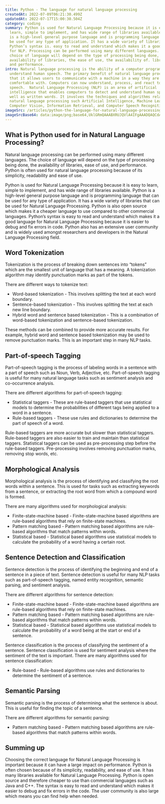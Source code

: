 ```yaml
---
title: Python - The language for natural language processing
createdAt: 2022-07-09T06:21:30.499Z
updatedAt: 2022-07-17T15:00:30.504Z
category: coding
summary: Python is used for Natural Language Processing because it is easy to
  learn, simple to implement, and has wide range of libraries available. Python
  is a high-level general purpose language and is programming language that can
  be used for any type of application. It has a wide variety of libraries.
  Python’s syntax is. easy to read and understand which makes it a good language
  for NLP. Processing can be performed using many different languages. The
  choice of language will depend on the type of processing being done, the.
  availability of libraries, the ease of use, the availability of. libraries,
  and performance.
intro: Natural language processing is the ability of a computer program to
  understand human speech. The primary benefit of natural language processing is
  that it allows users to communicate with a machine in a way they are most
  comfortable with. Computers can now understand, process, and react to human
  speech.  Natural Language Processing (NLP) is an area of artificial
  intelligence that enables computers to detect and understand human speech as
  well as written words. It involves the techniques and algorithms related to
  natural language processing such Artificial Intelligence, Machine Learning,
  Computer Vision, Information Retrieval, and Computer Speech Recognition.
imageSrc: /articles/python-the-language-for-natural-language-processing.png
imageSrcBase64: data:image/png;base64,UklGRmQAAABXRUJQVlA4IFgAAADQAQCdASoKAAoAAUAmJZgCdAEOzBOk4AD+9aP6DoOQCndT/VaLW64iUyZw22YfmzI2ATfMdy/TyJlEQ719lrBXX9LKvFRV1al7/sk/cND34rpMYOtT6AAA
---
```


## What is Python used for in Natural Language Processing?

Natural language processing can be performed using many different languages. The choice of language will depend on the type of processing being done, the availability of libraries, ease of use, and performance. Python is often used for natural language processing because of its simplicity, readability and ease of use.

Python is used for Natural Language Processing because it is easy to learn, simple to implement, and has wide range of libraries available. Python is a high-level general purpose language and is programming language that can be used for any type of application. It has a wide variety of libraries that can be used for Natural Language Processing. Python is also open source which makes it a cheaper language to use compared to other commercial languages. Python’s syntax is easy to read and understand which makes it a good language for Natural Language Processing because it is easier to debug and fix errors in code. Python also has an extensive user community and is widely used amongst researchers and developers in the Natural Language Processing field.

## Word Tokenization

Tokenization is the process of breaking down sentences into “tokens” which are the smallest unit of language that has a meaning. A tokenization algorithm may identify punctuation marks as part of the tokens.

There are different ways to tokenize text:

- Word-based tokenization - This involves splitting the text at each word boundary.
- Sentence-based tokenization - This involves splitting the text at each new line boundary.
- Hybrid word and sentence based tokenization - This is a combination of word-based tokenization and sentence-based tokenization.

These methods can be combined to provide more accurate results. For example, hybrid word and sentence based tokenization may be used to remove punctuation marks. This is an important step in many NLP tasks.

## Part-of-speech Tagging

Part-of-speech tagging is the process of labeling words in a sentence with a part of speech such as Noun, Verb, Adjective, etc. Part-of-speech tagging is useful for many natural language tasks such as sentiment analysis and co-occurrence analysis.

There are different algorithms for part-of-speech tagging:

- Statistical taggers - These are rule-based taggers that use statistical models to determine the probabilities of different tags being applied to a word in a sentence.
- Rule-based taggers - These use rules and dictionaries to determine the part of speech of a word.

Rule-based taggers are more accurate but slower than statistical taggers. Rule-based taggers are also easier to train and maintain than statistical taggers. Statistical taggers can be used as pre-processing step before the rule-based taggers. Pre-processing involves removing punctuation marks, removing stop words, etc.

## Morphological Analysis

Morphological analysis is the process of identifying and classifying the root words within a sentence. This is used for tasks such as extracting keywords from a sentence, or extracting the root word from which a compound word is formed.

There are many algorithms used for morphological analysis:

- Finite-state-machine based - Finite-state-machine based algorithms are rule-based algorithms that rely on finite-state machines.
- Pattern matching based - Pattern matching based algorithms are rule-based algorithms that match patterns within words.
- Statistical based - Statistical based algorithms use statistical models to calculate the probability of a word having a certain root.

## Sentence Detection and Classification

Sentence detection is the process of identifying the beginning and end of a sentence in a piece of text. Sentence detection is useful for many NLP tasks such as part-of-speech tagging, named entity recognition, semantic parsing, and sentiment analysis.

There are different algorithms for sentence detection:

- Finite-state-machine based - Finite-state-machine based algorithms are rule-based algorithms that rely on finite-state machines.
- Pattern matching based - Pattern matching based algorithms are rule-based algorithms that match patterns within words.
- Statistical based - Statistical based algorithms use statistical models to calculate the probability of a word being at the start or end of a sentence.

Sentence classification is the process of classifying the sentiment of a sentence. Sentence classification is used for sentiment analysis where the sentiment of the text is important. There are many algorithms used for sentence classification:

- Rule-based - Rule-based algorithms use rules and dictionaries to determine the sentiment of a sentence.

## Semantic Parsing

Semantic parsing is the process of determining what the sentence is about. This is useful for finding the topic of a sentence.

There are different algorithms for semantic parsing:

- Pattern matching based - Pattern matching based algorithms are rule-based algorithms that match patterns within words.

## Summing up

Choosing the correct language for Natural Language Processing is important because it can have a large impact on performance. Python is often chosen because of its simplicity, readability, and ease of use. It has many libraries available for Natural Language Processing. Python is open source and therefore cheaper to use than commercial languages such as Java and C++. The syntax is easy to read and understand which makes it easier to debug and fix errors in the code. The user community is also large which means you can find help when needed.
